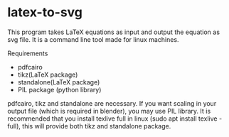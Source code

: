 # latex-to-svg
This program takes LaTeX equations as input and output the equation as svg file. It is a command line tool made for linux machines.

Requirements 
- pdfcairo
- tikz(LaTeX package)
- standalone(LaTeX package)
- PIL package (python library)

pdfcairo, tikz and standalone are necessary. If you want scaling in your output file (which is required in blender), you may use PIL library. It is recommended that you install texlive full in linux (sudo apt install texlive -full), this will provide both tikz and standalone package.

